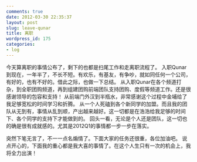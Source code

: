 ```yaml
---
comments: true
date: 2012-03-30 22:35:37
layout: post
slug: leave-qunar
title: 离职
wordpress_id: 175
categories:
- log
---
```


今天算离职的事情公布了，剩下的也都是扫尾工作和走离职流程了。
入职Qunar到现在，一年半了，不长不短。有欢乐，有基友，有争吵，就如同任何一个公司，有好的，也有不好的。借此之际，也做一下总结。
从入职Qunar在各个频道打杂，到全职团购频道，再到组建团购前端团队支持团购、度假等频道工作。还是很感谢领导的包容和支持！
从前端门外汉到半瓶水，非常感谢这个过程中金埔给了我足够宽松的时间学习和折腾。
从一个人死磕到各个新同学的加盟。而且我的团队从无到有，事情从乱到顺，产出越来越好。这一切都是在浩浩给我足够的时间下、各个同学的支持下才能做到的。
回头一看，无论是个人还是团队，这一切也的确是很有成就感的。尤其是2012Q1的事情都一步一步在落实。

突然下笔无言了，不一一点名煽情了。下面大家的任务还很重，各位加油吧。
说点开心的，下面我的重心都是我大喜的事情了。在这个人生只有一次的机会上，我将全力出演！